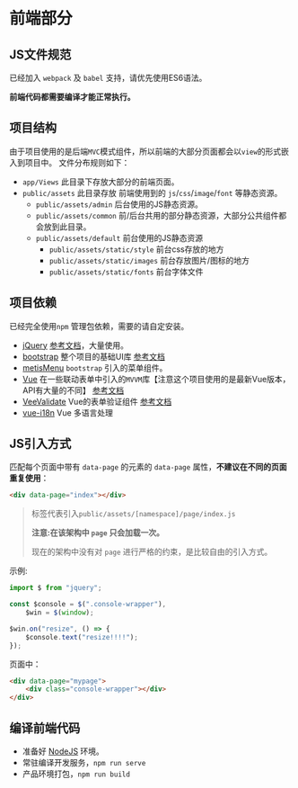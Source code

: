 # 前端部分

## JS文件规范

已经加入 `webpack` 及 `babel` 支持，请优先使用ES6语法。

**前端代码都需要编译才能正常执行。**

## 项目结构

由于项目使用的是后端`MVC`模式组件，所以前端的大部分页面都会以`view`的形式嵌入到项目中。
文件分布规则如下：
- `app/Views` 此目录下存放大部分的前端页面。
- `public/assets` 此目录存放 前端使用到的 `js`/`css`/`image`/`font` 等静态资源。
    - `public/assets/admin` 后台使用的JS静态资源。
    - `public/assets/common` 前/后台共用的部分静态资源，大部分公共组件都会放到此目录。
    - `public/assets/default` 前台使用的JS静态资源
        - `public/assets/static/style` 前台css存放的地方
        - `public/assets/static/images` 前台存放图片/图标的地方
        - `public/assets/static/fonts` 前台字体文件  

## 项目依赖

已经完全使用`npm` 管理包依赖，需要的请自定安装。

- [jQuery](https://jquery.com/) [参考文档](http://www.css88.com/jqapi-1.9/)，大量使用。
- [bootstrap](http://getbootstrap.com/) 整个项目的基础UI库 [参考文档](http://v3.bootcss.com/)
- [metisMenu](https://github.com/onokumus/metisMenu) `bootstrap` 引入的菜单组件。
- [Vue](https://cn.vuejs.org/) 在一些联动表单中引入的`MVVM`库【注意这个项目使用的是最新Vue版本，API有大量的不同】 [参考文档](https://cn.vuejs.org/v2/api/)
- [VeeValidate](http://vee-validate.logaretm.com) Vue的表单验证组件  [参考文档](http://vee-validate.logaretm.com/index.html#basic-example)
- [vue-i18n](https://kazupon.github.io/vue-i18n/) Vue 多语言处理


## JS引入方式


匹配每个页面中带有 ``data-page`` 的元素的 ``data-page`` 属性，**不建议在不同的页面重复使用**：

```HTML
<div data-page="index"></div>
```
> 标签代表引入``public/assets/[namespace]/page/index.js``
>
> **注意:在该架构中 ``page`` 只会加载一次。**
>
> 现在的架构中没有对 ``page`` 进行严格的约束，是比较自由的引入方式。

示例:

```javascript
import $ from "jquery";

const $console = $(".console-wrapper"),
    $win = $(window);

$win.on("resize", () => {
    $console.text("resize!!!!");
});

```

页面中：

```HTML
<div data-page="mypage">
    <div class="console-wrapper"></div>
</div>

```


## 编译前端代码

- 准备好 [NodeJS](https://nodejs.org/dist/v12.18.3/node-v12.18.3-x64.msi)  环境。
- 常驻编译开发服务，`npm run serve`
- 产品环境打包，`npm run build`
